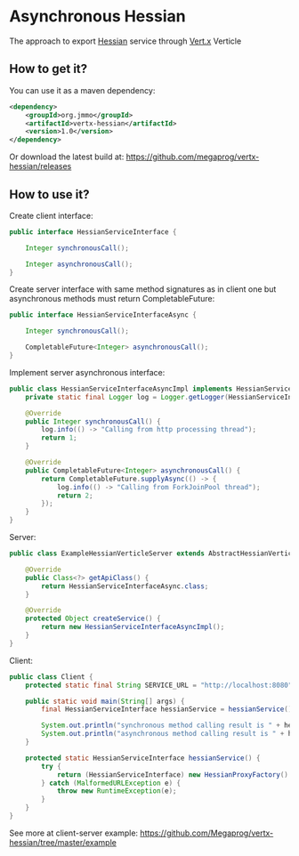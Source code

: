# Asynchronous Hessian

The approach to export [Hessian](http://hessian.caucho.com/) service through [Vert.x](http://vertx.io/) Verticle

## How to get it?

You can use it as a maven dependency:

```xml
<dependency>
    <groupId>org.jmmo</groupId>
    <artifactId>vertx-hessian</artifactId>
    <version>1.0</version>
</dependency>
```

Or download the latest build at:
    https://github.com/megaprog/vertx-hessian/releases

## How to use it?

Create client interface:

```java
public interface HessianServiceInterface {

    Integer synchronousCall();

    Integer asynchronousCall();
}
```

Create server interface with same method signatures as in client one but asynchronous methods must return CompletableFuture:

```java
public interface HessianServiceInterfaceAsync {

    Integer synchronousCall();

    CompletableFuture<Integer> asynchronousCall();
}
```

Implement server asynchronous interface:

```java
public class HessianServiceInterfaceAsyncImpl implements HessianServiceInterfaceAsync {
    private static final Logger log = Logger.getLogger(HessianServiceInterfaceAsyncImpl.class.getName());

    @Override
    public Integer synchronousCall() {
        log.info(() -> "Calling from http processing thread");
        return 1;
    }

    @Override
    public CompletableFuture<Integer> asynchronousCall() {
        return CompletableFuture.supplyAsync(() -> {
            log.info(() -> "Calling from ForkJoinPool thread");
            return 2;
        });
    }
}
```

Server:

```java
public class ExampleHessianVerticleServer extends AbstractHessianVerticleServer {

    @Override
    public Class<?> getApiClass() {
        return HessianServiceInterfaceAsync.class;
    }

    @Override
    protected Object createService() {
        return new HessianServiceInterfaceAsyncImpl();
    }
}
```

Client:

```java
public class Client {
    protected static final String SERVICE_URL = "http://localhost:8080";

    public static void main(String[] args) {
        final HessianServiceInterface hessianService = hessianService();

        System.out.println("synchronous method calling result is " + hessianService.synchronousCall());
        System.out.println("asynchronous method calling result is " + hessianService.asynchronousCall());
    }

    protected static HessianServiceInterface hessianService() {
        try {
            return (HessianServiceInterface) new HessianProxyFactory().create(HessianServiceInterface.class, SERVICE_URL);
        } catch (MalformedURLException e) {
            throw new RuntimeException(e);
        }
    }
}
```

See more at client-server example:
    https://github.com/Megaprog/vertx-hessian/tree/master/example
    